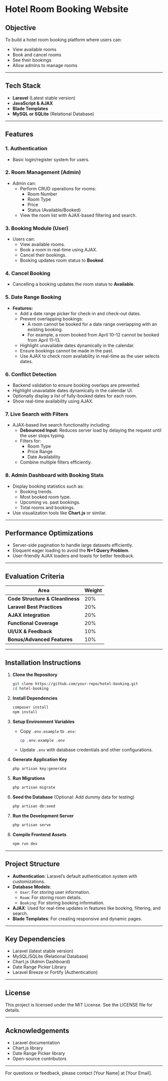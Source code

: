 # Hotel Room Booking Website

## Objective
To build a hotel room booking platform where users can:
- View available rooms
- Book and cancel rooms
- See their bookings
- Allow admins to manage rooms

---

## Tech Stack
- **Laravel** (Latest stable version)
- **JavaScript & AJAX**
- **Blade Templates**
- **MySQL or SQLite** (Relational Database)

---

## Features

### 1. Authentication
- Basic login/register system for users.

### 2. Room Management (Admin)
- Admin can:
  - Perform CRUD operations for rooms:
    - Room Number
    - Room Type
    - Price
    - Status (Available/Booked)
  - View the room list with AJAX-based filtering and search.

### 3. Booking Module (User)
- Users can:
  - View available rooms.
  - Book a room in real-time using AJAX.
  - Cancel their bookings.
  - Booking updates room status to **Booked**.

### 4. Cancel Booking
- Cancelling a booking updates the room status to **Available**.

### 5. Date Range Booking
- **Features:**
  - Add a date range picker for check-in and check-out dates.
  - Prevent overlapping bookings:
    - A room cannot be booked for a date range overlapping with an existing booking.
    - For example, a room booked from April 10–12 cannot be booked from April 11–13.
  - Highlight unavailable dates dynamically in the calendar.
  - Ensure bookings cannot be made in the past.
  - Use AJAX to check room availability in real-time as the user selects dates.

### 6. Conflict Detection
- Backend validation to ensure booking overlaps are prevented.
- Highlight unavailable dates dynamically in the calendar UI.
- Optionally display a list of fully-booked dates for each room.
- Show real-time availability using AJAX.

### 7. Live Search with Filters
- AJAX-based live search functionality including:
  - **Debounced Input**: Reduces server load by delaying the request until the user stops typing.
  - Filters for:
    - Room Type
    - Price Range
    - Date Availability
  - Combine multiple filters efficiently.

### 8. Admin Dashboard with Booking Stats
- Display booking statistics such as:
  - Booking trends.
  - Most booked room type.
  - Upcoming vs. past bookings.
  - Total rooms and bookings.
- Use visualization tools like **Chart.js** or similar.

---

## Performance Optimizations
- Server-side pagination to handle large datasets efficiently.
- Eloquent eager loading to avoid the **N+1 Query Problem**.
- User-friendly AJAX loaders and toasts for better feedback.

---

## Evaluation Criteria
| Area                       | Weight |
|----------------------------|--------|
| **Code Structure & Cleanliness** | 20%    |
| **Laravel Best Practices**       | 20%    |
| **AJAX Integration**             | 20%    |
| **Functional Coverage**          | 20%    |
| **UI/UX & Feedback**             | 10%    |
| **Bonus/Advanced Features**      | 10%    |

---

## Installation Instructions

1. **Clone the Repository**
   ```bash
   git clone https://github.com/your-repo/hotel-booking.git
   cd hotel-booking
   ```

2. **Install Dependencies**
   ```bash
   composer install
   npm install
   ```

3. **Setup Environment Variables**
   - Copy `.env.example` to `.env`:
     ```bash
     cp .env.example .env
     ```
   - Update `.env` with database credentials and other configurations.

4. **Generate Application Key**
   ```bash
   php artisan key:generate
   ```

5. **Run Migrations**
   ```bash
   php artisan migrate
   ```

6. **Seed the Database** (Optional: Add dummy data for testing)
   ```bash
   php artisan db:seed
   ```

7. **Run the Development Server**
   ```bash
   php artisan serve
   ```

8. **Compile Frontend Assets**
   ```bash
   npm run dev
   ```

---

## Project Structure
- **Authentication**: Laravel’s default authentication system with customizations.
- **Database Models**:
  - `User`: For storing user information.
  - `Room`: For storing room details.
  - `Booking`: For storing booking information.
- **AJAX**: Used for real-time updates in features like booking, filtering, and search.
- **Blade Templates**: For creating responsive and dynamic pages.

---

## Key Dependencies
- Laravel (latest stable version)
- MySQL/SQLite (Relational Database)
- Chart.js (Admin Dashboard)
- Date Range Picker Library
- Laravel Breeze or Fortify (Authentication)

---

## License
This project is licensed under the MIT License. See the LICENSE file for details.

---

## Acknowledgements
- Laravel documentation
- Chart.js library
- Date Range Picker library
- Open-source contributors

---

For questions or feedback, please contact [Your Name] at [Your Email].

